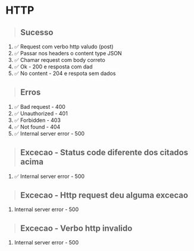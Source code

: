 # HTTP

> ## Sucesso
1. ✅ Request com verbo http valudo (post)
2. ✅ Passar nos headers o content type JSON
3. ✅ Chamar request com body correto
4. ✅ Ok - 200 e resposta com dad
5. ✅ No content - 204 e respota sem dados

> ## Erros
1. ✅ Bad request - 400
2. ✅ Unauthorized - 401
3. ✅ Forbidden - 403
4. ✅ Not found - 404
5. ✅ Internal server error - 500

> ## Excecao - Status code diferente dos citados acima
1. ✅ Internal server error - 500

> ## Excecao - Http request deu alguma excecao
1. Internal server error - 500

> ## Excecao - Verbo http invalido
1. Internal server error - 500